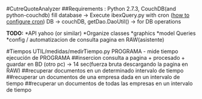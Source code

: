 #CutreQuoteAnalyzer
##Requirements : Python 2.7.3, CouchDB(and python-couchdb)
fill database -> Execute ibexQuery.py with cron
([how to configure cron](http://www.codigonomada.com/como-anadir-tareas-programadas-con-cron-linux/))
DB -> couchDB, getDao.DaoUtil() -> for DB operations

**TODO:**
	*API yahoo (or similar)
	*Organize classes
	*graphics
	*model Queries
	*config / automatizacion de consulta pagina en RAW(asistente)

#Tiempos
UTIL/medidas/medirTiempo.py PROGRAMA - mide tiempo ejecución de PROGRAMA
##insercion
consulta a pagina + procesado + guardar en BD (otro pc) -> 14 sec(fuerza bruta descargando la pagina en RAW)
##recuperar documentos en un determinado intervalo de tiempo
##recuperar un documentos de una empresa dada en un intervalo de tiempo
##recuperar un documentos de todas las empresas en un intervalo de tiempo
